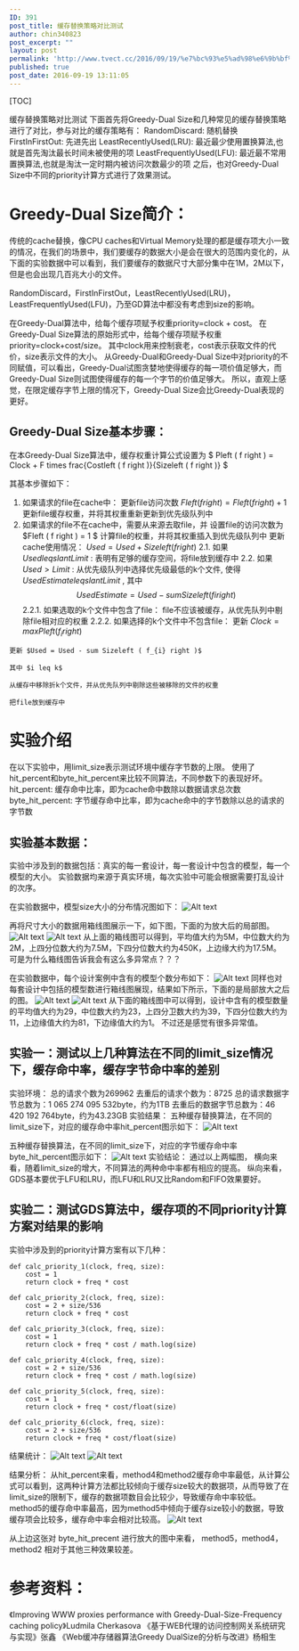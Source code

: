 ```yaml
---
ID: 391
post_title: 缓存替换策略对比测试
author: chin340823
post_excerpt: ""
layout: post
permalink: 'http://www.tvect.cc/2016/09/19/%e7%bc%93%e5%ad%98%e6%9b%bf%e6%8d%a2%e7%ad%96%e7%95%a5%e5%af%b9%e6%af%94%e6%b5%8b%e8%af%95/'
published: true
post_date: 2016-09-19 13:11:05
---
```

[TOC]

缓存替换策略对比测试
下面首先将Greedy-Dual Size和几种常见的缓存替换策略进行了对比，参与对比的缓存策略有：
RandomDiscard: 随机替换
    FirstInFirstOut: 先进先出
    LeastRecentlyUsed(LRU): 最近最少使用置换算法,也就是首先淘汰最长时间未被使用的项
    LeastFrequentlyUsed(LFU): 最近最不常用置换算法,也就是淘汰一定时期内被访问次数最少的项
之后，也对Greedy-Dual Size中不同的priority计算方式进行了效果测试。

<h1>Greedy-Dual Size简介：</h1>

传统的cache替换，像CPU caches和Virtual Memory处理的都是缓存项大小一致的情况，在我们的场景中，我们要缓存的数据大小是会在很大的范围内变化的，从下面的实验数据中可以看到，我们要缓存的数据尺寸大部分集中在1M，2M以下，但是也会出现几百兆大小的文件。

RandomDiscard，FirstInFirstOut，LeastRecentlyUsed(LRU)，LeastFrequentlyUsed(LFU)，乃至GD算法中都没有考虑到size的影响。

在Greedy-Dual算法中，给每个缓存项赋予权重priority=clock + cost。
在Greedy-Dual Size算法的原始形式中，给每个缓存项赋予权重priority=clock+cost/size。
其中clock用来控制衰老，cost表示获取文件的代价，size表示文件的大小。
从Greedy-Dual和Greedy-Dual Size中对priority的不同赋值，可以看出，Greedy-Dual试图贪婪地使得缓存的每一项价值足够大，而Greedy-Dual Size则试图使得缓存的每一个字节的价值足够大。
所以，直观上感觉，在限定缓存字节上限的情况下，Greedy-Dual Size会比Greedy-Dual表现的更好。

<h2>Greedy-Dual Size基本步骤：</h2>

在本Greedy-Dual Size算法中，缓存权重计算公式设置为 $ Pleft ( f right ) = Clock + F times frac{Costleft ( f right )}{Sizeleft ( f right )} $

其基本步骤如下：
1. 如果请求的file在cache中：
更新file访问次数 $Fleft ( f right ) = F left ( f right ) + 1$
更新file缓存权重，并将其权重重新更新到优先级队列中
2. 如果请求的file不在cache中，需要从来源去取file，并
设置file的访问次数为 $Fleft ( f right ) = 1 $
计算file的权重，并将其权重插入到优先级队列中
更新cache使用情况： $Used = Used + Sizeleft ( f right )$
2.1. 如果 $Used leqslant Limit$ :
表明有足够的缓存空间，将file放到缓存中
2.2. 如果 $Used > Limit$ :
从优先级队列中选择优先级最低的k个文件, 使得 $UsedEstimate leqslant Limit$ , 其中
$$UsedEstimate = Used - sum Sizeleft ( f{i} right )$$
    2.2.1. 如果选取的k个文件中包含了file：
    file不应该被缓存，从优先队列中剔除file相对应的权重
    2.2.2. 如果选择的k个文件中不包含file：
    更新 $Clock = max Pleft ( f_{i} right )$

<pre class="prism-highlight line-numbers" data-start="1"><code class="language-null">更新 $Used = Used - sum Sizeleft ( f_{i} right )$

其中 $i leq k$

从缓存中移除折k个文件，并从优先队列中剔除这些被移除的文件的权重

把file放到缓存中
</code></pre>

<h1>实验介绍</h1>

在以下实验中，用limit_size表示测试环境中缓存字节数的上限。
使用了hit_percent和byte_hit_percent来比较不同算法，不同参数下的表现好坏。
hit_percent: 缓存命中比率，即为cache命中数除以数据请求总次数
byte_hit_percent: 字节缓存命中比率，即为cache命中的字节数除以总的请求的字节数

<h2>实验基本数据：</h2>

实验中涉及到的数据包括：真实的每一套设计，每一套设计中包含的模型，每一个模型的大小。
实验数据均来源于真实环境，每次实验中可能会根据需要打乱设计的次序。

在实验数据中，模型size大小的分布情况图如下：
<img src="http://obn75nm65.bkt.clouddn.com/model_size.png" alt="Alt text" />

再将尺寸大小的数据用箱线图展示一下，如下图，下面的为放大后的局部图。
<img src="http://obn75nm65.bkt.clouddn.com/model_size_1.png" alt="Alt text" />
<img src="http://obn75nm65.bkt.clouddn.com/model_size_2.png" alt="Alt text" />
从上面的箱线图可以得到，平均值大约为5M，中位数大约为2M，上四分位数大约为7.5M，下四分位数大约为450K，上边缘大约为17.5M。
可是为什么箱线图告诉我会有这么多异常点？？？

在实验数据中，每个设计案例中含有的模型个数分布如下：
<img src="http://obn75nm65.bkt.clouddn.com/model_dis.png" alt="Alt text" />
同样也对每套设计中包括的模型数进行箱线图展现，结果如下所示，下面的是局部放大之后的图。
<img src="http://obn75nm65.bkt.clouddn.com/model_dis_1.png" alt="Alt text" />
<img src="http://obn75nm65.bkt.clouddn.com/model_dis_2.png" alt="Alt text" />
从下面的箱线图中可以得到，设计中含有的模型数量的平均值大约为29，中位数大约为23，上四分卫数大约为39，下四分位数大约为11，上边缘值大约为81，下边缘值大约为1。
不过还是感觉有很多异常值。

<h2>实验一：测试以上几种算法在不同的limit_size情况下，缓存命中率，缓存字节命中率的差别</h2>

实验环境：
总的请求个数为269962
去重后的请求个数为：8725
总的请求数据字节总数为：1 065 274 095 532byte，约为1TB
去重后的数据字节总数为：46 420 192 764byte，约为43.23GB
实验结果：
五种缓存替换算法，在不同的limit_size下，对应的缓存命中率hit_percent图示如下：
<img src="http://obn75nm65.bkt.clouddn.com/hit-limit.png" alt="Alt text" />

五种缓存替换算法，在不同的limit_size下，对应的字节缓存命中率byte_hit_percent图示如下：
<img src="http://obn75nm65.bkt.clouddn.com/bytehit-limit.png" alt="Alt text" />
实验结论：
通过以上两幅图，
横向来看，随着limit_size的增大，不同算法的两种命中率都有相应的提高。
纵向来看，GDS基本要优于LFU和LRU，而LFU和LRU又比Random和FIFO效果要好。

<h2>实验二：测试GDS算法中，缓存项的不同priority计算方案对结果的影响</h2>

实验中涉及到的priority计算方案有以下几种：

<pre class="line-numbers prism-highlight" data-start="1"><code class="language-python">def calc_priority_1(clock, freq, size):
    cost = 1
    return clock + freq * cost

def calc_priority_2(clock, freq, size):
    cost = 2 + size/536
    return clock + freq * cost

def calc_priority_3(clock, freq, size):
    cost = 1
    return clock + freq * cost / math.log(size)

def calc_priority_4(clock, freq, size):
    cost = 2 + size/536
    return clock + freq * cost / math.log(size)

def calc_priority_5(clock, freq, size):
    cost = 1
    return clock + freq * cost/float(size)

def calc_priority_6(clock, freq, size):
    cost = 2 + size/536
    return clock + freq * cost/float(size)
</code></pre>

结果统计：
<img src="http://obn75nm65.bkt.clouddn.com/priority-hit.png" alt="Alt text" />
<img src="http://obn75nm65.bkt.clouddn.com/priority-bytehit.png" alt="Alt text" />

结果分析：
从hit_percent来看，method4和method2缓存命中率最低，从计算公式可以看到，这两种计算方法都比较倾向于缓存size较大的数据项，从而导致了在limit_size的限制下，缓存的数据项数目会比较少，导致缓存命中率较低。method5的缓存命中率最高，因为method5中倾向于缓存size较小的数据，导致缓存项会比较多，缓存命中率会相对比较高。
<img src="http://obn75nm65.bkt.clouddn.com/priority-bytehit_detail.png" alt="Alt text" />

从上边这张对 byte_hit_precent 进行放大的图中来看，
method5，method4，method2 相对于其他三种效果较差。

<h1>参考资料：</h1>

《Improving WWW proxies performance with Greedy-Dual-Size-Frequency caching policy》Ludmila Cherkasova
《基于WEB代理的访问控制网关系统研究与实现》张鑫
《Web缓冲存储器算法Greedy DualSize的分析与改进》杨相生